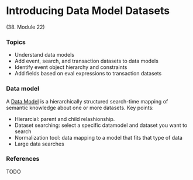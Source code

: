 # Introducing Data Model Datasets

(38. Module 22)
### Topics
* Understand data models
* Add event, search, and transaction datasets to data models
* Identify event object hierarchy and constraints
* Add fields based on eval expressions to transaction datasets

### Data model
A [Data Model](https://docs.splunk.com/Documentation/Splunk/9.0.3/Knowledge/Aboutdatamodels) is a hierarchically structured search-time mapping of semantic knowledge about one or more datasets.
Key points:
* Hierarcial: parent and child relashionship.
* Dataset searching: select a specific datamodel and dataset you want to search
* Normalization tool: data mapping to a model that fits that type of data
* Large data searches


### References
TODO
